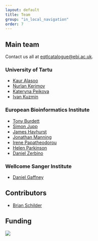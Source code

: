 ```yaml
---
layout: default
title: Team
group: "in_local_navigation"
order: 7
---
```


Main team
---------

Contact us all at [eqtlcatalogue@ebi.ac.uk](mailto:eqtlcatalogue@ebi.ac.uk).

### University of Tartu
- [Kaur Alasoo](https://kauralasoo.github.io/)
- [Nurlan Kerimov](https://github.com/kerimoff)
- [Kateryna Peikova](https://www.linkedin.com/in/peikovakateryna)
- [Ivan Kuzmin](https://www.etis.ee/CV/inkuzmin/est?lang=ENG&tabId=CV_ENG)

### European Bioinformatics Institute
- [Tony Burdett](https://www.ebi.ac.uk/about/people/tony-burdett)
- [Simon Jupp](https://www.ebi.ac.uk/about/people/simon-jupp)
- [James Hayhurst](https://www.ebi.ac.uk/about/people/james-hayhurst)
- [Jonathan Manning](https://www.ebi.ac.uk/about/people/jonathan-manning)
- [Irene Papatheodorou](https://www.ebi.ac.uk/about/people/irene-papatheodorou)
- [Helen Parkinson](https://www.ebi.ac.uk/about/people/helen-parkinson)
- [Daniel Zerbino](https://www.ebi.ac.uk/about/people/daniel-zerbino)

### Wellcome Sanger Institute
- [Daniel Gaffney](https://www.sanger.ac.uk/science/groups/gaffney-group)

Contributors
------------

- [Brian Schilder](https://github.com/bschilder)

Funding 
-------

<a href="https://www.opentargets.org/" style="border-bottom-style:none !important">
<img src="{{ site.baseurl }}/static/OT_logo.png">
</a>
